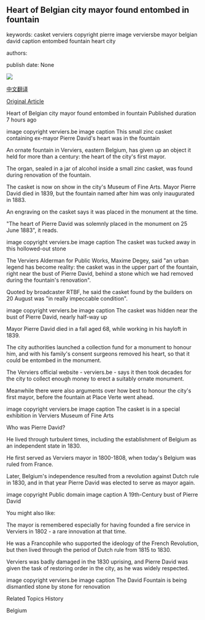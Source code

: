 ## Heart of Belgian city mayor found entombed in fountain

keywords: casket verviers copyright pierre image verviersbe mayor belgian david caption entombed fountain heart city

authors: 

publish date: None

![](https://ichef.bbci.co.uk/news/1024/branded_news/A135/production/_114196214_mediaitem114196212.jpg)

[中文翻译](Heart%20of%20Belgian%20city%20mayor%20found%20entombed%20in%20fountain_zh.md)

[Original Article](https://www.bbc.com/news/world-europe-53985562)

Heart of Belgian city mayor found entombed in fountain Published duration 7 hours ago

image copyright verviers.be image caption This small zinc casket containing ex-mayor Pierre David's heart was in the fountain

An ornate fountain in Verviers, eastern Belgium, has given up an object it held for more than a century: the heart of the city's first mayor.

The organ, sealed in a jar of alcohol inside a small zinc casket, was found during renovation of the fountain.

The casket is now on show in the city's Museum of Fine Arts. Mayor Pierre David died in 1839, but the fountain named after him was only inaugurated in 1883.

An engraving on the casket says it was placed in the monument at the time.

"The heart of Pierre David was solemnly placed in the monument on 25 June 1883", it reads.

image copyright verviers.be image caption The casket was tucked away in this hollowed-out stone

The Verviers Alderman for Public Works, Maxime Degey, said "an urban legend has become reality: the casket was in the upper part of the fountain, right near the bust of Pierre David, behind a stone which we had removed during the fountain's renovation".

Quoted by broadcaster RTBF, he said the casket found by the builders on 20 August was "in really impeccable condition".

image copyright verviers.be image caption The casket was hidden near the bust of Pierre David, nearly half-way up

Mayor Pierre David died in a fall aged 68, while working in his hayloft in 1839.

The city authorities launched a collection fund for a monument to honour him, and with his family's consent surgeons removed his heart, so that it could be entombed in the monument.

The Verviers official website - verviers.be - says it then took decades for the city to collect enough money to erect a suitably ornate monument.

Meanwhile there were also arguments over how best to honour the city's first mayor, before the fountain at Place Verte went ahead.

image copyright verviers.be image caption The casket is in a special exhibition in Verviers Museum of Fine Arts

Who was Pierre David?

He lived through turbulent times, including the establishment of Belgium as an independent state in 1830.

He first served as Verviers mayor in 1800-1808, when today's Belgium was ruled from France.

Later, Belgium's independence resulted from a revolution against Dutch rule in 1830, and in that year Pierre David was elected to serve as mayor again.

image copyright Public domain image caption A 19th-Century bust of Pierre David

You might also like:

The mayor is remembered especially for having founded a fire service in Verviers in 1802 - a rare innovation at that time.

He was a Francophile who supported the ideology of the French Revolution, but then lived through the period of Dutch rule from 1815 to 1830.

Verviers was badly damaged in the 1830 uprising, and Pierre David was given the task of restoring order in the city, as he was widely respected.

image copyright verviers.be image caption The David Fountain is being dismantled stone by stone for renovation

Related Topics History

Belgium